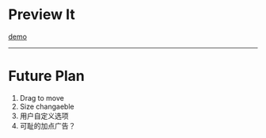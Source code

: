 <h1>Preview It</h1>
<a href="http://aahung.github.io/previewIt">demo</a>
<hr/>
<h1>Future Plan</h1>
<ol>
  <li>Drag to move</li>
  <li>Size changaeble</li>
  <li>用户自定义选项</li>
  <li>可耻的加点广告？</li>
</ol>
